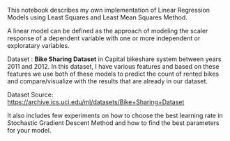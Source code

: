 This notebook describes my own implementation of Linear Regression Models using Least Squares and Least Mean Squares Method.

A linear model can be defined as the approach of modeling the scaler response of a dependent variable with one or more independent or exploratary variables.

Dataset : **Bike Sharing Dataset** in Capital bikeshare system between years 2011 and 2012. In this dataset, I have various features and based on these features we use both of these models to predict the count of rented bikes and compare/visualize with the results that are already in our dataset.

Dataset Source: https://archive.ics.uci.edu/ml/datasets/Bike+Sharing+Dataset

It also includes few experiments on how to choose the best learning rate in Stochastic Gradient Descent Method and how to find the best parameters for your model.
